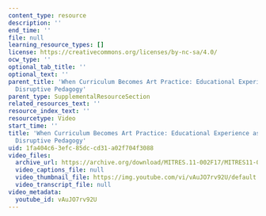 ```yaml
---
content_type: resource
description: ''
end_time: ''
file: null
learning_resource_types: []
license: https://creativecommons.org/licenses/by-nc-sa/4.0/
ocw_type: ''
optional_tab_title: ''
optional_text: ''
parent_title: 'When Curriculum Becomes Art Practice: Educational Experience as Intentionally
  Disruptive Pedagogy'
parent_type: SupplementalResourceSection
related_resources_text: ''
resource_index_text: ''
resourcetype: Video
start_time: ''
title: 'When Curriculum Becomes Art Practice: Educational Experience as Intentionally
  Disruptive Pedagogy'
uid: 1fa404c6-3efc-85dc-cd31-a02f704f3088
video_files:
  archive_url: https://archive.org/download/MITRES.11-002F17/MITRES11-002F17_Video_07_300k.mp4
  video_captions_file: null
  video_thumbnail_file: https://img.youtube.com/vi/vAuJO7rv92U/default.jpg
  video_transcript_file: null
video_metadata:
  youtube_id: vAuJO7rv92U
---
```


